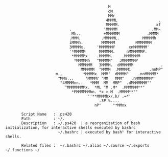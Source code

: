 
                                                 M                            
                                                 dM                            
                                                 MMr                           
                                                4MMML                  .       
                                                MMMMM.                xf       
                                .              'MMMMM               .MM-       
                                 Mh..          +MMMMMM            .MMMM        
                                .MMM.         .MMMMML.          MMMMMh        
                                iMMMh.        MMMMMM         MMMMMMM         
                                3MMMMx.     'MMMMMMf      xnMMMMMM'         
                                '*MMMMM      MMMMMM.     nMMMMMMP.          
                                 *MMMMMx    .MMMMM.    .MMMMMMM            
                                  *MMMMMh   "MMMMM"   JMMMMMMP             
                                    MMMMMM   3MMMM.  dMMMMMM            .  
                                     MMMMMM  "MMMM  .MMMMMi        .nnMP"  
                          m..         *MMMMx  MMM"  dMMMM"    .nnMMMMM*    
                           "MMn...     'MMMMr 'MM   MMM"   .nMMMMMMM*'     
                            "4MMMMnn..   *MMM  MM  MMP"  .dMMMMMMM""       
                              ^MMMMMMMMx.  *ML "M .M*  .MMMMMM**"          
                                 *PMMMMMMhn. *x > M  .MMMM**""             
                                        ''**MMMMhx/.h/ .=*'                    
                                             .3P'%....                     
                                           nP"     "*MMnx    

           Script Name   : .ps420
           Path          : ~/.                                                                                   
           Description   : ~/.ps420  | a reorganization of bash initialization, for interactive shells executed by bashrc
                           ~/.bashrc | executed by bash¹ for interactive shells.                                                                          
           
           Related files :  ~/.bashrc ~/.alias ~/.source ~/.exports ~/.functions ~/       
